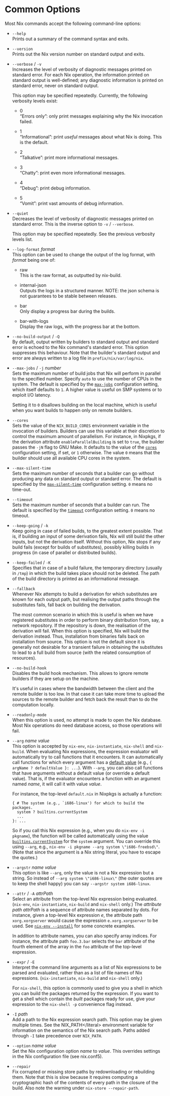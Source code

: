 # Common Options

Most Nix commands accept the following command-line options:

  - `--help`  
    Prints out a summary of the command syntax and exits.

  - `--version`  
    Prints out the Nix version number on standard output and exits.

  - `--verbose` / `-v`  
    Increases the level of verbosity of diagnostic messages printed on
    standard error. For each Nix operation, the information printed on
    standard output is well-defined; any diagnostic information is
    printed on standard error, never on standard output.
    
    This option may be specified repeatedly. Currently, the following
    verbosity levels exist:
    
      - 0  
        “Errors only”: only print messages explaining why the Nix
        invocation failed.
    
      - 1  
        “Informational”: print *useful* messages about what Nix is
        doing. This is the default.
    
      - 2  
        “Talkative”: print more informational messages.
    
      - 3  
        “Chatty”: print even more informational messages.
    
      - 4  
        “Debug”: print debug information.
    
      - 5  
        “Vomit”: print vast amounts of debug information.

  - `--quiet`  
    Decreases the level of verbosity of diagnostic messages printed on
    standard error. This is the inverse option to `-v` / `--verbose`.
    
    This option may be specified repeatedly. See the previous verbosity
    levels list.

  - `--log-format` *format*  
    This option can be used to change the output of the log format, with
    *format* being one of:
    
      - raw  
        This is the raw format, as outputted by nix-build.
    
      - internal-json  
        Outputs the logs in a structured manner. NOTE: the json schema
        is not guarantees to be stable between releases.
    
      - bar  
        Only display a progress bar during the builds.
    
      - bar-with-logs  
        Display the raw logs, with the progress bar at the bottom.

  - `--no-build-output` / `-Q`  
    By default, output written by builders to standard output and
    standard error is echoed to the Nix command's standard error. This
    option suppresses this behaviour. Note that the builder's standard
    output and error are always written to a log file in
    `prefix/nix/var/log/nix`.

  - `--max-jobs` / `-j` *number*  
    Sets the maximum number of build jobs that Nix will perform in
    parallel to the specified number. Specify `auto` to use the number
    of CPUs in the system. The default is specified by the
    [`max-jobs`](#conf-max-jobs) configuration setting, which itself
    defaults to `1`. A higher value is useful on SMP systems or to
    exploit I/O latency.
    
    Setting it to `0` disallows building on the local machine, which is
    useful when you want builds to happen only on remote builders.

  - `--cores`  
    Sets the value of the `NIX_BUILD_CORES` environment variable in the
    invocation of builders. Builders can use this variable at their
    discretion to control the maximum amount of parallelism. For
    instance, in Nixpkgs, if the derivation attribute
    `enableParallelBuilding` is set to `true`, the builder passes the
    `-jN` flag to GNU Make. It defaults to the value of the
    [`cores`](#conf-cores) configuration setting, if set, or `1`
    otherwise. The value `0` means that the builder should use all
    available CPU cores in the system.

  - `--max-silent-time`  
    Sets the maximum number of seconds that a builder can go without
    producing any data on standard output or standard error. The default
    is specified by the [`max-silent-time`](#conf-max-silent-time)
    configuration setting. `0` means no time-out.

  - `--timeout`  
    Sets the maximum number of seconds that a builder can run. The
    default is specified by the [`timeout`](#conf-timeout) configuration
    setting. `0` means no timeout.

  - `--keep-going` / `-k`  
    Keep going in case of failed builds, to the greatest extent
    possible. That is, if building an input of some derivation fails,
    Nix will still build the other inputs, but not the derivation
    itself. Without this option, Nix stops if any build fails (except
    for builds of substitutes), possibly killing builds in progress (in
    case of parallel or distributed builds).

  - `--keep-failed` / `-K`  
    Specifies that in case of a build failure, the temporary directory
    (usually in `/tmp`) in which the build takes place should not be
    deleted. The path of the build directory is printed as an
    informational message.

  - `--fallback`  
    Whenever Nix attempts to build a derivation for which substitutes
    are known for each output path, but realising the output paths
    through the substitutes fails, fall back on building the derivation.
    
    The most common scenario in which this is useful is when we have
    registered substitutes in order to perform binary distribution from,
    say, a network repository. If the repository is down, the
    realisation of the derivation will fail. When this option is
    specified, Nix will build the derivation instead. Thus, installation
    from binaries falls back on installation from source. This option is
    not the default since it is generally not desirable for a transient
    failure in obtaining the substitutes to lead to a full build from
    source (with the related consumption of resources).

  - `--no-build-hook`  
    Disables the build hook mechanism. This allows to ignore remote
    builders if they are setup on the machine.
    
    It's useful in cases where the bandwidth between the client and the
    remote builder is too low. In that case it can take more time to
    upload the sources to the remote builder and fetch back the result
    than to do the computation locally.

  - `--readonly-mode`  
    When this option is used, no attempt is made to open the Nix
    database. Most Nix operations do need database access, so those
    operations will fail.

  - `--arg` *name* *value*  
    This option is accepted by `nix-env`, `nix-instantiate`, `nix-shell`
    and `nix-build`. When evaluating Nix expressions, the expression
    evaluator will automatically try to call functions that it
    encounters. It can automatically call functions for which every
    argument has a [default value](#ss-functions) (e.g., `{ argName ?
            defaultValue }:
            ...`). With `--arg`, you can also call functions that have arguments
    without a default value (or override a default value). That is, if
    the evaluator encounters a function with an argument named *name*,
    it will call it with value *value*.
    
    For instance, the top-level `default.nix` in Nixpkgs is actually a
    function:
    
        { # The system (e.g., `i686-linux') for which to build the packages.
          system ? builtins.currentSystem
          ...
        }: ...
    
    So if you call this Nix expression (e.g., when you do `nix-env -i
    pkgname`), the function will be called automatically using the value
    [`builtins.currentSystem`](#builtin-currentSystem) for the `system`
    argument. You can override this using `--arg`, e.g., `nix-env -i
            pkgname --arg system
            \"i686-freebsd\"`. (Note that since the argument is a Nix string
    literal, you have to escape the quotes.)

  - `--argstr` *name* *value*  
    This option is like `--arg`, only the value is not a Nix expression
    but a string. So instead of `--arg system \"i686-linux\"` (the outer
    quotes are to keep the shell happy) you can say `--argstr system
            i686-linux`.

  - `--attr` / `-A` *attrPath*  
    Select an attribute from the top-level Nix expression being
    evaluated. (`nix-env`, `nix-instantiate`, `nix-build` and
    `nix-shell` only.) The *attribute path* *attrPath* is a sequence of
    attribute names separated by dots. For instance, given a top-level
    Nix expression *e*, the attribute path `xorg.xorgserver` would cause
    the expression `e.xorg.xorgserver` to be used. See [`nix-env
            --install`](#refsec-nix-env-install-examples) for some concrete
    examples.
    
    In addition to attribute names, you can also specify array indices.
    For instance, the attribute path `foo.3.bar` selects the `bar`
    attribute of the fourth element of the array in the `foo` attribute
    of the top-level expression.

  - `--expr` / `-E`  
    Interpret the command line arguments as a list of Nix expressions to
    be parsed and evaluated, rather than as a list of file names of Nix
    expressions. (`nix-instantiate`, `nix-build` and `nix-shell` only.)
    
    For `nix-shell`, this option is commonly used to give you a shell in
    which you can build the packages returned by the expression. If you
    want to get a shell which contain the *built* packages ready for
    use, give your expression to the `nix-shell -p` convenience flag
    instead.

  - `-I` *path*  
    Add a path to the Nix expression search path. This option may be
    given multiple times. See the NIX\_PATH\</literal\> environment
    variable for information on the semantics of the Nix search path.
    Paths added through `-I` take precedence over `NIX_PATH`.

  - `--option` *name* *value*  
    Set the Nix configuration option *name* to *value*. This overrides
    settings in the Nix configuration file (see nix.conf5).

  - `--repair`  
    Fix corrupted or missing store paths by redownloading or rebuilding
    them. Note that this is slow because it requires computing a
    cryptographic hash of the contents of every path in the closure of
    the build. Also note the warning under `nix-store --repair-path`.
